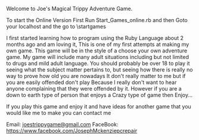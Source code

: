 Welcome to Joe's Magical Trippy Adventure Game.

To start the Online Version First Run Start_Games_online.rb and then Goto your localhost and the go to  \startgames

I first started learning how to program using the Ruby Language about 2 months ago and am loving it, This is one of
my first attempts at making my own game. This game will be in the style of a choose your own adventure game.
My game will include many adult situations including but not limited to drugs and mild adult language. 
You should probably be over 18 to play it seeing what the subject matter pertains to, but seeing how there is really
no way to prove how old you are nowadays It don't really matter to me but if you are easily offended don't play 
Because I really don't want to hear anyone complaining that they were offended by it. However if you are a down to
earth type of person that enjoys a Crazy type of game then Enjoy...

If you play this game and enjoy it and have ideas for another game that you would like me to make you can contact me

Email: joestrippygame@gmail.com
FaceBook: https://www.facebook.com/JosephMckenziepcrepair 
